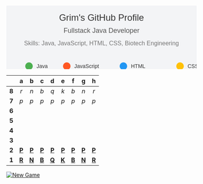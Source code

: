 <svg width="600" height="200" xmlns="http://www.w3.org/2000/svg">
  <rect width="600" height="200" fill="#f3f4f6"/>
  <text x="50%" y="20%" dominant-baseline="middle" text-anchor="middle" font-family="Arial" font-size="24" fill="#333">
    Grim's GitHub Profile
  </text>
  <text x="50%" y="40%" dominant-baseline="middle" text-anchor="middle" font-family="Arial" font-size="18" fill="#555">
    Fullstack Java Developer
  </text>
  <text x="50%" y="60%" dominant-baseline="middle" text-anchor="middle" font-family="Arial" font-size="16" fill="#777">
    Skills: Java, JavaScript, HTML, CSS, Biotech Engineering
  </text>
  <text x="50%" y="1000%" dominant-baseline="middle" text-anchor="middle" font-family="Arial" font-size="16" fill="#777">
    Interests: Science, History, Running, Video Games
  </text>
  <g transform="translate(50, 150)">
    <circle cx="10" cy="10" r="10" fill="#4CAF50"/>
    <text x="30" y="15" font-family="Arial" font-size="14" fill="#333">Java</text>
  </g>
  <g transform="translate(150, 150)">
    <circle cx="10" cy="10" r="10" fill="#FF5722"/>
    <text x="30" y="15" font-family="Arial" font-size="14" fill="#333">JavaScript</text>
  </g>
  <g transform="translate(300, 150)">
    <circle cx="10" cy="10" r="10" fill="#2196F3"/>
    <text x="30" y="15" font-family="Arial" font-size="14" fill="#333">HTML</text>
  </g>
  <g transform="translate(450, 150)">
    <circle cx="10" cy="10" r="10" fill="#FFC107"/>
    <text x="30" y="15" font-family="Arial" font-size="14" fill="#333">CSS</text>
  </g>
  <g transform="translate(550, 150)">
    <circle cx="10" cy="10" r="10" fill="#9C27B0"/>
    <text x="30" y="15" font-family="Arial" font-size="14" fill="#333">Biotech Engineering</text>
  </g>
</svg>

|     |  a  |  b  |  c  |  d  |  e  |  f  |  g  |  h  |
|:---:|:---:|:---:|:---:|:---:|:---:|:---:|:---:|:---:|
|  **8**  |  _r_  |  _n_  |  _b_  |  _q_  |  _k_  |  _b_  |  _n_  |  _r_  |
|  **7**  |  _p_  |  _p_  |  _p_  |  _p_  |  _p_  |  _p_  |  _p_  |  _p_  |
|  **6**  |     |     |     |     |     |     |     |     |
|  **5**  |     |     |     |     |     |     |     |     |
|  **4**  |     |     |     |     |     |     |     |     |
|  **3**  |     |     |     |     |     |     |     |     |
|  **2**  |  [**P**](https://readmechess.azurewebsites.net/select?square=a2)  |  [**P**](https://readmechess.azurewebsites.net/select?square=b2)  |  [**P**](https://readmechess.azurewebsites.net/select?square=c2)  |  [**P**](https://readmechess.azurewebsites.net/select?square=d2)  |  [**P**](https://readmechess.azurewebsites.net/select?square=e2)  |  [**P**](https://readmechess.azurewebsites.net/select?square=f2)  |  [**P**](https://readmechess.azurewebsites.net/select?square=g2)  |  [**P**](https://readmechess.azurewebsites.net/select?square=h2)  |
|  **1**  |  [**R**](https://github.com/grim-kalman)  |  [**N**](https://readmechess.azurewebsites.net/select?square=b1)  |  [**B**](https://github.com/grim-kalman)  |  [**Q**](https://github.com/grim-kalman)  |  [**K**](https://github.com/grim-kalman)  |  [**B**](https://github.com/grim-kalman)  |  [**N**](https://readmechess.azurewebsites.net/select?square=g1)  |  [**R**](https://github.com/grim-kalman)  |

[![New Game](https://img.shields.io/badge/new_game-4CAF50)](https://readmechess.azurewebsites.net/new)
